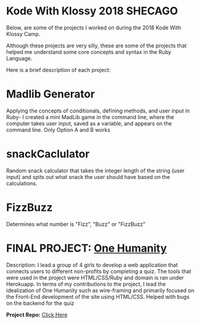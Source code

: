 # Kode With Klossy 2018 SHECAGO 

Below, are some of the projects I worked on during the 2018 Kode With Klossy Camp.

Although these projects are very silly, these are some of the projects that helped me understand some core concepts and syntax in the Ruby Language. 

Here is a brief description of each project:

# Madlib Generator
Applying the concepts of conditionals, defining methods, and user input in Ruby- I created a mini MadLib game in the command line, where the computer takes user input, saved as a variable, and appears on the command line. Only Option A and B works

# snackCaclulator
Random snack calculator that takes the integer length of the string (user input) and spits out what snack the user should have based on the calculations.

# FizzBuzz

Determines what number is "Fizz", "Buzz" or "FizzBuzz" 

# FINAL PROJECT: <a href = "http://one-humanity.herokuapp.com/"> One Humanity </a>
Description: I lead a group of 4 girls to develop a web application that connects users to different non-profits by completing a quiz. The tools that were used in the project were HTML/CSS/Ruby and domain is ran under Herokuapp. In terms of my contributions to the project, I lead the idealization of One Humanity such as wire-framing and primarily focused on the Front-End development of the site using HTML/CSS. Helped with bugs on the backend for the quiz



  <strong>Project Repo:</strong>
<a href = "https://github.com/AnnieGregg/kwk-l1-flowchart-project-template-kwk-students-l1-chi-080618/tree/master/app"> Click Here </a>
